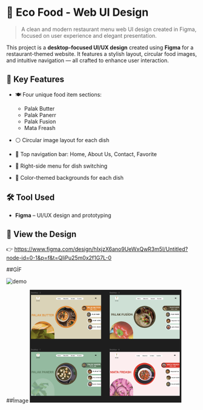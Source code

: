 # 🌿 Eco Food - Web UI Design

> A clean and modern restaurant menu web UI design created in Figma, focused on user experience and elegant presentation.

This project is a **desktop-focused UI/UX design** created using **Figma** for a restaurant-themed website. It features a stylish layout, circular food images, and intuitive navigation — all crafted to enhance user interaction.




## 🎨 Key Features

- 🍽️ Four unique food item sections:
  - Palak Butter  
  - Palak Panerr  
  - Palak Fusion  
  - Mata Freash

- ⚪ Circular image layout for each dish  
- 🧭 Top navigation bar: Home, About Us, Contact, Favorite  
- 🔄 Right-side menu for dish switching  
- 🎨 Color-themed backgrounds for each dish

## 🛠️ Tool Used

- **Figma** – UI/UX design and prototyping

## 🔗 View the Design

👉 https://www.figma.com/design/hIxjzX6ano9UeWxQwR3m5I/Untitled?node-id=0-1&p=f&t=QIiPu25m0x2f1G7L-0

##GİF

<img src="Untitled design (4).gif" alt="demo" width="400" />


##İmage
<img src="Ekran Resmi .png" alt="Demo" width="400" />








